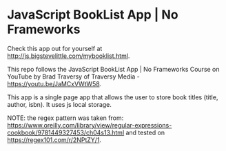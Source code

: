 # JavaScript BookList App | No Frameworks

Check this app out for yourself at http://js.bigstevelittle.com/mybooklist.html.

This repo follows the JavaScript BookList App | No Frameworks Course on YouTube by Brad Traversy of Traversy Media - https://youtu.be/JaMCxVWtW58.

This app is a single page app that allows the user to store book titles (title, author, isbn). It uses js local storage.

NOTE: the regex pattern was taken from: https://www.oreilly.com/library/view/regular-expressions-cookbook/9781449327453/ch04s13.html and tested on https://regex101.com/r/2NPtZY/1.
